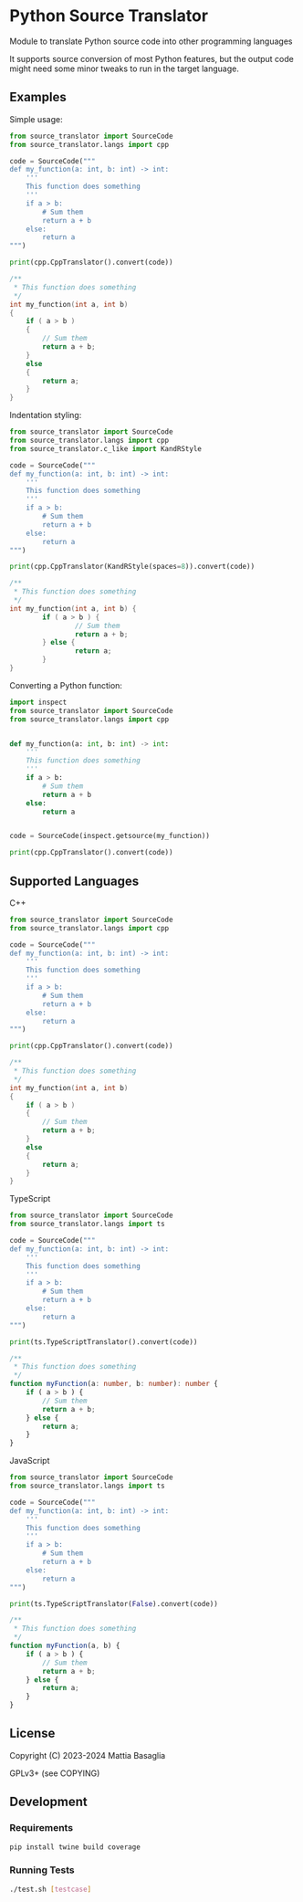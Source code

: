 Python Source Translator
========================

Module to translate Python source code into other programming languages

It supports source conversion of most Python features, but the output code might
need some minor tweaks to run in the target language.


Examples
--------

Simple usage:

```py
from source_translator import SourceCode
from source_translator.langs import cpp

code = SourceCode("""
def my_function(a: int, b: int) -> int:
    '''
    This function does something
    '''
    if a > b:
        # Sum them
        return a + b
    else:
        return a
""")

print(cpp.CppTranslator().convert(code))
```

```cpp
/**
 * This function does something
 */
int my_function(int a, int b)
{
    if ( a > b )
    {
        // Sum them
        return a + b;
    }
    else
    {
        return a;
    }
}
```

Indentation styling:

```py
from source_translator import SourceCode
from source_translator.langs import cpp
from source_translator.c_like import KandRStyle

code = SourceCode("""
def my_function(a: int, b: int) -> int:
    '''
    This function does something
    '''
    if a > b:
        # Sum them
        return a + b
    else:
        return a
""")

print(cpp.CppTranslator(KandRStyle(spaces=8)).convert(code))
```

```cpp
/**
 * This function does something
 */
int my_function(int a, int b) {
        if ( a > b ) {
                // Sum them
                return a + b;
        } else {
                return a;
        }
}
```

Converting a Python function:

```py
import inspect
from source_translator import SourceCode
from source_translator.langs import cpp


def my_function(a: int, b: int) -> int:
    '''
    This function does something
    '''
    if a > b:
        # Sum them
        return a + b
    else:
        return a


code = SourceCode(inspect.getsource(my_function))

print(cpp.CppTranslator().convert(code))
```

Supported Languages
-------------------

C++

```py
from source_translator import SourceCode
from source_translator.langs import cpp

code = SourceCode("""
def my_function(a: int, b: int) -> int:
    '''
    This function does something
    '''
    if a > b:
        # Sum them
        return a + b
    else:
        return a
""")

print(cpp.CppTranslator().convert(code))
```

```cpp
/**
 * This function does something
 */
int my_function(int a, int b)
{
    if ( a > b )
    {
        // Sum them
        return a + b;
    }
    else
    {
        return a;
    }
}
```

TypeScript

```py
from source_translator import SourceCode
from source_translator.langs import ts

code = SourceCode("""
def my_function(a: int, b: int) -> int:
    '''
    This function does something
    '''
    if a > b:
        # Sum them
        return a + b
    else:
        return a
""")

print(ts.TypeScriptTranslator().convert(code))
```

```ts
/**
 * This function does something
 */
function myFunction(a: number, b: number): number {
    if ( a > b ) {
        // Sum them
        return a + b;
    } else {
        return a;
    }
}
```
JavaScript

```py
from source_translator import SourceCode
from source_translator.langs import ts

code = SourceCode("""
def my_function(a: int, b: int) -> int:
    '''
    This function does something
    '''
    if a > b:
        # Sum them
        return a + b
    else:
        return a
""")

print(ts.TypeScriptTranslator(False).convert(code))
```

```js
/**
 * This function does something
 */
function myFunction(a, b) {
    if ( a > b ) {
        // Sum them
        return a + b;
    } else {
        return a;
    }
}
```


License
-------

Copyright (C) 2023-2024 Mattia Basaglia

GPLv3+ (see COPYING)


Development
-----------

### Requirements

```bash
pip install twine build coverage
```

### Running Tests

```bash
./test.sh [testcase]
```
